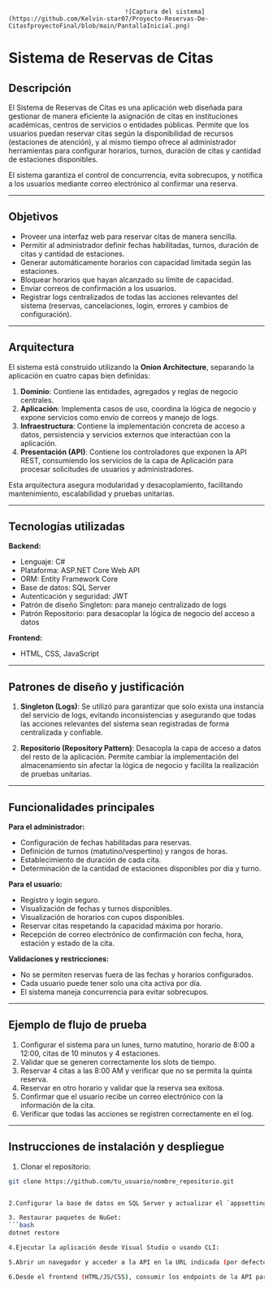                                     ![Captura del sistema](https://github.com/Kelvin-star07/Proyecto-Reservas-De-CitasfproyectoFinal/blob/main/PantallaInicial.png)









# Sistema de Reservas de Citas

## Descripción
El Sistema de Reservas de Citas es una aplicación web diseñada para gestionar de manera eficiente la asignación de citas en instituciones académicas, centros de servicios o entidades públicas. Permite que los usuarios puedan reservar citas según la disponibilidad de recursos (estaciones de atención), y al mismo tiempo ofrece al administrador herramientas para configurar horarios, turnos, duración de citas y cantidad de estaciones disponibles.

El sistema garantiza el control de concurrencia, evita sobrecupos, y notifica a los usuarios mediante correo electrónico al confirmar una reserva.

---

## Objetivos
- Proveer una interfaz web para reservar citas de manera sencilla.
- Permitir al administrador definir fechas habilitadas, turnos, duración de citas y cantidad de estaciones.
- Generar automáticamente horarios con capacidad limitada según las estaciones.
- Bloquear horarios que hayan alcanzado su límite de capacidad.
- Enviar correos de confirmación a los usuarios.
- Registrar logs centralizados de todas las acciones relevantes del sistema (reservas, cancelaciones, login, errores y cambios de configuración).

---

## Arquitectura
El sistema está construido utilizando la **Onion Architecture**, separando la aplicación en cuatro capas bien definidas:

1. **Dominio**: Contiene las entidades, agregados y reglas de negocio centrales.
2. **Aplicación**: Implementa casos de uso, coordina la lógica de negocio y expone servicios como envío de correos y manejo de logs.
3. **Infraestructura**: Contiene la implementación concreta de acceso a datos, persistencia y servicios externos que interactúan con la aplicación.
4. **Presentación (API)**: Contiene los controladores que exponen la API REST, consumiendo los servicios de la capa de Aplicación para procesar solicitudes de usuarios y administradores.

Esta arquitectura asegura modularidad y desacoplamiento, facilitando mantenimiento, escalabilidad y pruebas unitarias.

---

## Tecnologías utilizadas

**Backend:**
- Lenguaje: C#
- Plataforma: ASP.NET Core Web API
- ORM: Entity Framework Core
- Base de datos: SQL Server
- Autenticación y seguridad: JWT
- Patrón de diseño Singleton: para manejo centralizado de logs
- Patrón Repositorio: para desacoplar la lógica de negocio del acceso a datos

**Frontend:**
- HTML, CSS, JavaScript

---

## Patrones de diseño y justificación

1. **Singleton (Logs)**: Se utilizó para garantizar que solo exista una instancia del servicio de logs, evitando inconsistencias y asegurando que todas las acciones relevantes del sistema sean registradas de forma centralizada y confiable.

2. **Repositorio (Repository Pattern)**: Desacopla la capa de acceso a datos del resto de la aplicación. Permite cambiar la implementación del almacenamiento sin afectar la lógica de negocio y facilita la realización de pruebas unitarias.

---

## Funcionalidades principales

**Para el administrador:**
- Configuración de fechas habilitadas para reservas.
- Definición de turnos (matutino/vespertino) y rangos de horas.
- Establecimiento de duración de cada cita.
- Determinación de la cantidad de estaciones disponibles por día y turno.

**Para el usuario:**
- Registro y login seguro.
- Visualización de fechas y turnos disponibles.
- Visualización de horarios con cupos disponibles.
- Reservar citas respetando la capacidad máxima por horario.
- Recepción de correo electrónico de confirmación con fecha, hora, estación y estado de la cita.

**Validaciones y restricciones:**
- No se permiten reservas fuera de las fechas y horarios configurados.
- Cada usuario puede tener solo una cita activa por día.
- El sistema maneja concurrencia para evitar sobrecupos.

---

## Ejemplo de flujo de prueba
1. Configurar el sistema para un lunes, turno matutino, horario de 8:00 a 12:00, citas de 10 minutos y 4 estaciones.
2. Validar que se generen correctamente los slots de tiempo.
3. Reservar 4 citas a las 8:00 AM y verificar que no se permita la quinta reserva.
4. Reservar en otro horario y validar que la reserva sea exitosa.
5. Confirmar que el usuario recibe un correo electrónico con la información de la cita.
6. Verificar que todas las acciones se registren correctamente en el log.

---

## Instrucciones de instalación y despliegue

1. Clonar el repositorio:
```bash
git clone https://github.com/tu_usuario/nombre_repositorio.git


2.Configurar la base de datos en SQL Server y actualizar el `appsettings.json` con la cadena de conexión.

3. Restaurar paquetes de NuGet:
```bash
dotnet restore

4.Ejecutar la aplicación desde Visual Studio o usando CLI:

5.Abrir un navegador y acceder a la API en la URL indicada (por defecto https://localhost:5001) para interactuar con la aplicación.

6.Desde el frontend (HTML/JS/CSS), consumir los endpoints de la API para realizar reservas y administrar la configuración según el rol de usuario.
